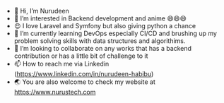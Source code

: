 - 👋 Hi, I’m Nurudeen
- 👀 I’m interested in Backend development and anime 😄😄😄
- 😍 I love Laravel and Symfony but also giving python a chance
- 🌱 I’m currently learning DevOps especially CI/CD and brushing up my problem solving skills with data structures and algorithims. 
- 💞️ I’m looking to collaborate on any works that has a backend contribution or has a little bit of challenge to it
- 📫 How to reach me via Linkedin (https://www.linkedin.com/in/nurudeen-habibu)
- 🌏 You are also welcome to check my website at https://www.nurustech.com

